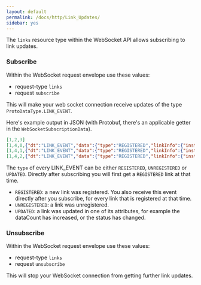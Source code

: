 ```yaml
---
layout: default
permalink: /docs/http/Link_Updates/
sidebar: yes
---
```


The `links` resource type within the WebSocket API allows subscribing to link updates.

### Subscribe
Within the WebSocket request envelope use these values:

* request-type `links`
* request `subscribe`

This will make your web socket connection receive updates of the type `ProtoDataType.LINK_EVENT`.

Here's example output in JSON (with Protobuf, there's an applicable getter in the `WebSocketSubscriptionData`).

```json
[1,2,3]
[1,4,0,{"dt":"LINK_EVENT","data":{"type":"REGISTERED","linkInfo":{"instance":"simulator","name":"tm_realtime","type":"TcpTmDataLink","spec":"local","stream":"tm_realtime","disabled":false,"status":"UNAVAIL","dataCount":4344,"detailedStatus":"Not connected to simulator:10015"}}}]
[1,4,1,{"dt":"LINK_EVENT","data":{"type":"REGISTERED","linkInfo":{"instance":"simulator","name":"tm_dump","type":"TcpTmDataLink","spec":"localDump","stream":"tm_dump","disabled":false,"status":"UNAVAIL","dataCount":0,"detailedStatus":"Not connected to simulator:10115"}}}]
[1,4,2,{"dt":"LINK_EVENT","data":{"type":"REGISTERED","linkInfo":{"instance":"simulator","name":"tc1","type":"TcpTcDataLink","spec":"local","stream":"tc_realtime","disabled":false,"status":"UNAVAIL","dataCount":0,"detailedStatus":"Not connected to simulator:10025"}}}]
```

The `type` of every LINK_EVENT can be either `REGISTERED`, `UNREGISTERED` or `UPDATED`. Directly after subscribing you will first get a `REGISTERED` link at that time.

* `REGISTERED`: a new link was registered. You also receive this event directly after you subscribe, for every link that is registered at that time.
* `UNREGISTERED`: a link was unregistered.
* `UPDATED`: a link was updated in one of its attributes, for example the dataCount has increased, or the status has changed.

### Unsubscribe
Within the WebSocket request envelope use these values:

* request-type `links`
* request `unsubscribe`

This will stop your WebSocket connection from getting further link updates.
